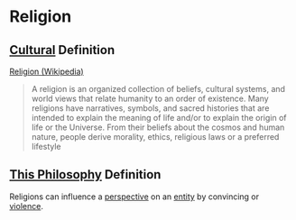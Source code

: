 # Religion

## [Cultural](./culture.md) Definition

<a href="http://en.wikipedia.org/wiki/Religion" target="_blank">Religion (Wikipedia)</a>

> A religion is an organized collection of beliefs, cultural systems, and world views that relate humanity to an order of existence. Many religions have narratives, symbols, and sacred histories that are intended to explain the meaning of life and/or to explain the origin of life or the Universe. From their beliefs about the cosmos and human nature, people derive morality, ethics, religious laws or a preferred lifestyle

## [This Philosophy](./this-philosophy.md) Definition

Religions can influence a [perspective](./perspective.md) on an [entity](./entity.md) by convincing or [violence](./violence.md).
